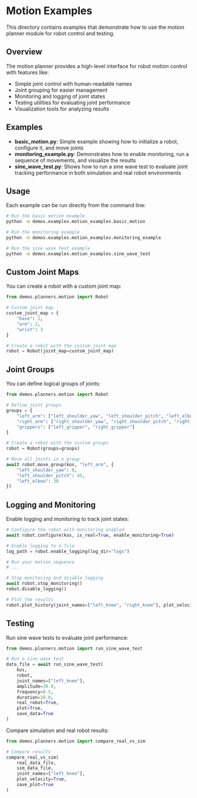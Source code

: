 # Motion Examples

This directory contains examples that demonstrate how to use the motion planner module for robot control and testing.

## Overview

The motion planner provides a high-level interface for robot motion control with features like:

- Simple joint control with human-readable names
- Joint grouping for easier management
- Monitoring and logging of joint states
- Testing utilities for evaluating joint performance
- Visualization tools for analyzing results

## Examples

- **basic_motion.py**: Simple example showing how to initialize a robot, configure it, and move joints
- **monitoring_example.py**: Demonstrates how to enable monitoring, run a sequence of movements, and visualize the results
- **sine_wave_test.py**: Shows how to run a sine wave test to evaluate joint tracking performance in both simulation and real robot environments

## Usage

Each example can be run directly from the command line:

```bash
# Run the basic motion example
python -m demos.examples.motion_examples.basic_motion

# Run the monitoring example
python -m demos.examples.motion_examples.monitoring_example

# Run the sine wave test example
python -m demos.examples.motion_examples.sine_wave_test
```

## Custom Joint Maps

You can create a robot with a custom joint map:

```python
from demos.planners.motion import Robot

# Custom joint map
custom_joint_map = {
    "base": 1,
    "arm": 2,
    "wrist": 3
}

# Create a robot with the custom joint map
robot = Robot(joint_map=custom_joint_map)
```

## Joint Groups

You can define logical groups of joints:

```python
from demos.planners.motion import Robot

# Define joint groups
groups = {
    "left_arm": ["left_shoulder_yaw", "left_shoulder_pitch", "left_elbow"],
    "right_arm": ["right_shoulder_yaw", "right_shoulder_pitch", "right_elbow"],
    "grippers": ["left_gripper", "right_gripper"]
}

# Create a robot with the custom groups
robot = Robot(groups=groups)

# Move all joints in a group
await robot.move_group(kos, "left_arm", {
    "left_shoulder_yaw": 0,
    "left_shoulder_pitch": 45,
    "left_elbow": 30
})
```

## Logging and Monitoring

Enable logging and monitoring to track joint states:

```python
# Configure the robot with monitoring enabled
await robot.configure(kos, is_real=True, enable_monitoring=True)

# Enable logging to a file
log_path = robot.enable_logging(log_dir="logs")

# Run your motion sequence
# ...

# Stop monitoring and disable logging
await robot.stop_monitoring()
robot.disable_logging()

# Plot the results
robot.plot_history(joint_names=["left_knee", "right_knee"], plot_velocity=True)
```

## Testing

Run sine wave tests to evaluate joint performance:

```python
from demos.planners.motion import run_sine_wave_test

# Run a sine wave test
data_file = await run_sine_wave_test(
    kos,
    robot,
    joint_names=["left_knee"],
    amplitude=30.0,
    frequency=0.5,
    duration=10.0,
    real_robot=True,
    plot=True,
    save_data=True
)
```

Compare simulation and real robot results:

```python
from demos.planners.motion import compare_real_vs_sim

# Compare results
compare_real_vs_sim(
    real_data_file,
    sim_data_file,
    joint_names=["left_knee"],
    plot_velocity=True,
    save_plot=True
)
```